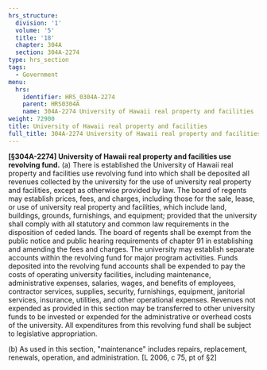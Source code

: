 ```yaml
---
hrs_structure:
  division: '1'
  volume: '5'
  title: '18'
  chapter: 304A
  section: 304A-2274
type: hrs_section
tags:
  - Government
menu:
  hrs:
    identifier: HRS_0304A-2274
    parent: HRS0304A
    name: 304A-2274 University of Hawaii real property and facilities
weight: 72900
title: University of Hawaii real property and facilities
full_title: 304A-2274 University of Hawaii real property and facilities
---
```

**[§304A-2274] University of Hawaii real property and facilities use revolving fund.** (a) There is established the University of Hawaii real property and facilities use revolving fund into which shall be deposited all revenues collected by the university for the use of university real property and facilities, except as otherwise provided by law. The board of regents may establish prices, fees, and charges, including those for the sale, lease, or use of university real property and facilities, which include land, buildings, grounds, furnishings, and equipment; provided that the university shall comply with all statutory and common law requirements in the disposition of ceded lands. The board of regents shall be exempt from the public notice and public hearing requirements of chapter 91 in establishing and amending the fees and charges. The university may establish separate accounts within the revolving fund for major program activities. Funds deposited into the revolving fund accounts shall be expended to pay the costs of operating university facilities, including maintenance, administrative expenses, salaries, wages, and benefits of employees, contractor services, supplies, security, furnishings, equipment, janitorial services, insurance, utilities, and other operational expenses. Revenues not expended as provided in this section may be transferred to other university funds to be invested or expended for the administrative or overhead costs of the university. All expenditures from this revolving fund shall be subject to legislative appropriation.

(b) As used in this section, "maintenance" includes repairs, replacement, renewals, operation, and administration. [L 2006, c 75, pt of §2]